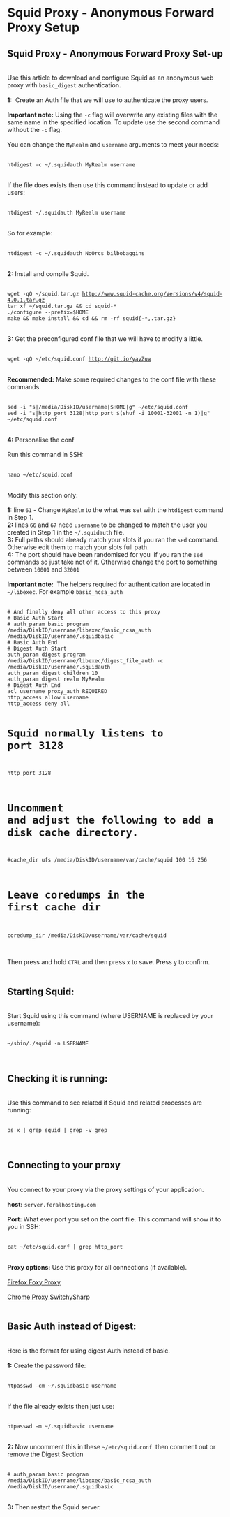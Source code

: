 <h1>Squid Proxy - Anonymous Forward Proxy Setup</h1>

        
<h2>Squid Proxy - Anonymous Forward Proxy Set-up</h2><br>
Use this article to download and configure Squid as an anonymous web proxy with <code>basic_digest</code> authentication.<br>
<br>
<strong>1:</strong>&nbsp; Create an Auth file that we will use to authenticate the proxy users.<br>
<br>
<strong>Important note:</strong> Using the <code>-c</code> flag will overwrite any existing files with the same name in the specified location. To update use the second command without the <code>-c</code> flag.<br>
<br>
You can change the <code>MyRealm</code> and <code>username</code> arguments to meet your needs:<br>
<br>
<pre><code>htdigest -c ~&#x2F;.squidauth MyRealm username</code></pre><br>
If the file does exists then use this command instead to update or add users:<br>
<br>
<pre><code>htdigest ~&#x2F;.squidauth MyRealm username</code></pre><br>
So for example:<br>
<br>
<pre><code>htdigest -c ~&#x2F;.squidauth NoOrcs bilbobaggins</code></pre><br>
<strong>2:</strong> Install and compile Squid.<br>
<br>
<pre><code>wget -qO ~&#x2F;squid.tar.gz <a href="http://www.squid-cache.org/Versions/v4/squid-4.0.1.tar.gz">http:&#x2F;&#x2F;www.squid-cache.org&#x2F;Versions&#x2F;v4&#x2F;squid-4.0.1.tar.gz</a>
tar xf ~&#x2F;squid.tar.gz &amp;&amp; cd squid-*
.&#x2F;configure --prefix=$HOME
make &amp;&amp; make install &amp;&amp; cd &amp;&amp; rm -rf squid{-*,.tar.gz}</code></pre><br>
<strong>3:</strong> Get the preconfigured conf file that we will have to modify a little.<br>
<br>
<pre><code>wget -qO ~&#x2F;etc&#x2F;squid.conf <a href="http://git.io/yavZuw">http:&#x2F;&#x2F;git.io&#x2F;yavZuw</a></code></pre><br>
<strong>Recommended:</strong> Make some required changes to the conf file with these commands.<br>
<br>
<pre><code>sed -i &quot;s|&#x2F;media&#x2F;DiskID&#x2F;username|$HOME|g&quot; ~&#x2F;etc&#x2F;squid.conf
sed -i &quot;s|http_port 3128|http_port $(shuf -i 10001-32001 -n 1)|g&quot; ~&#x2F;etc&#x2F;squid.conf</code></pre><br>
<strong>4:</strong> Personalise the conf<br>
<br>
Run this command in SSH:<br>
<br>
<pre><code>nano ~&#x2F;etc&#x2F;squid.conf</code></pre><br>
Modify this section only:<br>
<br>
<strong>1:</strong> line <code>61</code> - Change <code>MyRealm</code> to the what was set with the <code>htdigest</code> command in Step 1.<br>
<strong>2:</strong> lines <code>66</code> and <code>67</code> need <code>username</code> to be changed to match the user you created in Step 1 in the <code>~&#x2F;.squidauth</code> file.<br>
<strong>3:</strong> Full paths should already match your slots if you ran the <code>sed</code> command. Otherwise edit them to match your slots full path.<br>
<strong>4:</strong> The port should have been randomised for you&nbsp; if you ran the <code>sed</code> commands so just take not of it. Otherwise change the port to something between <code>10001</code> and <code>32001</code><br>
<br>
<strong>Important note:</strong>&nbsp; The helpers required for authentication are located in <code>~&#x2F;libexec</code>. For example <code>basic_ncsa_auth</code><br>
<br>
<pre><code># And finally deny all other access to this proxy
# Basic Auth Start
# auth_param basic program &#x2F;media&#x2F;DiskID&#x2F;username&#x2F;libexec&#x2F;basic_ncsa_auth &#x2F;media&#x2F;DiskID&#x2F;username&#x2F;.squidbasic
# Basic Auth End
# Digest Auth Start
auth_param digest program &#x2F;media&#x2F;DiskID&#x2F;username&#x2F;libexec&#x2F;digest_file_auth -c &#x2F;media&#x2F;DiskID&#x2F;username&#x2F;.squidauth
auth_param digest children 10
auth_param digest realm MyRealm
# Digest Auth End
acl username proxy_auth REQUIRED
http_access allow username
http_access deny all

# Squid normally listens to port 3128
http_port 3128

# Uncomment and adjust the following to add a disk cache directory.
#cache_dir ufs &#x2F;media&#x2F;DiskID&#x2F;username&#x2F;var&#x2F;cache&#x2F;squid 100 16 256

# Leave coredumps in the first cache dir
coredump_dir &#x2F;media&#x2F;DiskID&#x2F;username&#x2F;var&#x2F;cache&#x2F;squid</code></pre><br>
Then press and hold <code>CTRL</code> and then press <code>x</code> to save. Press <code>y</code> to confirm.<br>
<br>
<h2>Starting Squid:</h2><br>
Start Squid using this command (where USERNAME is replaced by your username):<br>
<br>
<pre><code>~&#x2F;sbin&#x2F;.&#x2F;squid -n USERNAME</code></pre><br>
<h2>Checking it is running:</h2><br>
Use this command to see related if Squid and related processes are running:<br>
<br>
<pre><code>ps x | grep squid | grep -v grep</code></pre><br>
<h2>Connecting to your proxy</h2><br>
You connect to your proxy via the proxy settings of your application.<br>
<br>
<strong>host:</strong> <code>server.feralhosting.com</code><br>
<br>
<strong>Port:</strong> What ever port you set on the conf file. This command will show it to you in SSH:<br>
<br>
<pre><code>cat ~&#x2F;etc&#x2F;squid.conf | grep http_port</code></pre><br>
<strong>Proxy options:</strong> Use this proxy for all connections (if available).<br>
<br>
<a href="https://addons.mozilla.org/en-US/firefox/addon/foxyproxy-standard/">Firefox Foxy Proxy</a><br>
<br>
<a href="https://chrome.google.com/webstore/detail/proxy-switchysharp/dpplabbmogkhghncfbfdeeokoefdjegm">Chrome Proxy SwitchySharp</a><br>
<br>
<h2>Basic Auth instead of Digest:</h2><br>
Here is the format for using digest Auth instead of basic.<br>
<br>
<strong>1:</strong> Create the password file:<br>
<br>
<pre><code>htpasswd -cm ~&#x2F;.squidbasic username</code></pre><br>
If the file already exists then just use:<br>
<br>
<pre><code>htpasswd -m ~&#x2F;.squidbasic username</code></pre><br>
<strong>2:</strong> Now uncomment this in these <code>~&#x2F;etc&#x2F;squid.conf</code>&nbsp; then comment out or remove the Digest Section<br>
<br>
<pre><code># auth_param basic program &#x2F;media&#x2F;DiskID&#x2F;username&#x2F;libexec&#x2F;basic_ncsa_auth &#x2F;media&#x2F;DiskID&#x2F;username&#x2F;.squidbasic</code></pre><br>
<strong>3:</strong> Then restart the Squid server.<br>
<br>